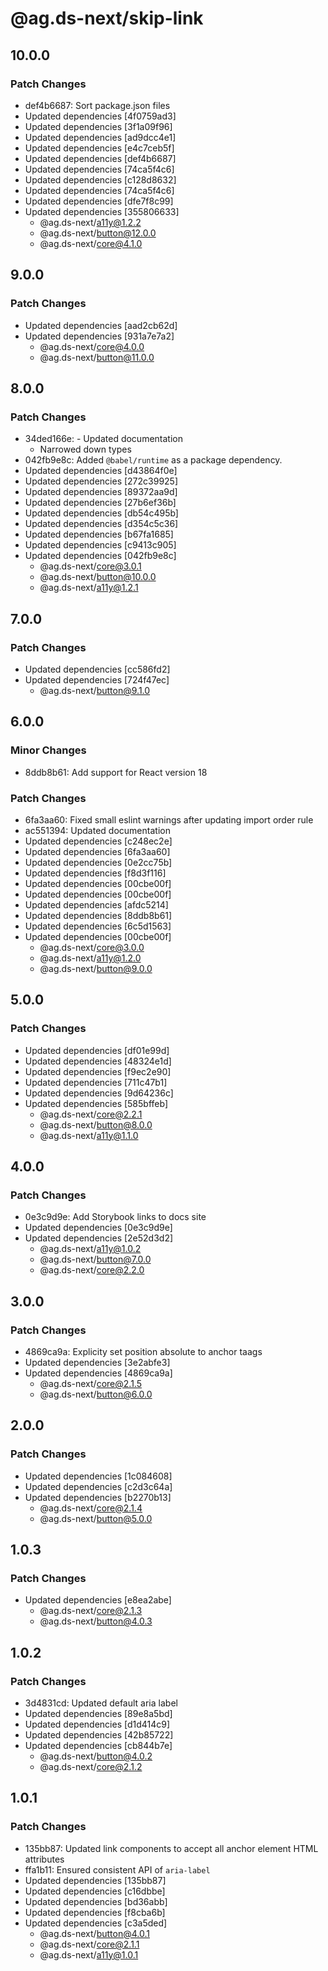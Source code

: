# @ag.ds-next/skip-link

## 10.0.0

### Patch Changes

- def4b6687: Sort package.json files
- Updated dependencies [4f0759ad3]
- Updated dependencies [3f1a09f96]
- Updated dependencies [ad9dcc4e1]
- Updated dependencies [e4c7ceb5f]
- Updated dependencies [def4b6687]
- Updated dependencies [74ca5f4c6]
- Updated dependencies [c128d8632]
- Updated dependencies [74ca5f4c6]
- Updated dependencies [dfe7f8c99]
- Updated dependencies [355806633]
  - @ag.ds-next/a11y@1.2.2
  - @ag.ds-next/button@12.0.0
  - @ag.ds-next/core@4.1.0

## 9.0.0

### Patch Changes

- Updated dependencies [aad2cb62d]
- Updated dependencies [931a7e7a2]
  - @ag.ds-next/core@4.0.0
  - @ag.ds-next/button@11.0.0

## 8.0.0

### Patch Changes

- 34ded166e: - Updated documentation
  - Narrowed down types
- 042fb9e8c: Added `@babel/runtime` as a package dependency.
- Updated dependencies [d43864f0e]
- Updated dependencies [272c39925]
- Updated dependencies [89372aa9d]
- Updated dependencies [27b6ef36b]
- Updated dependencies [db54c495b]
- Updated dependencies [d354c5c36]
- Updated dependencies [b67fa1685]
- Updated dependencies [c9413c905]
- Updated dependencies [042fb9e8c]
  - @ag.ds-next/core@3.0.1
  - @ag.ds-next/button@10.0.0
  - @ag.ds-next/a11y@1.2.1

## 7.0.0

### Patch Changes

- Updated dependencies [cc586fd2]
- Updated dependencies [724f47ec]
  - @ag.ds-next/button@9.1.0

## 6.0.0

### Minor Changes

- 8ddb8b61: Add support for React version 18

### Patch Changes

- 6fa3aa60: Fixed small eslint warnings after updating import order rule
- ac551394: Updated documentation
- Updated dependencies [c248ec2e]
- Updated dependencies [6fa3aa60]
- Updated dependencies [0e2cc75b]
- Updated dependencies [f8d3f116]
- Updated dependencies [00cbe00f]
- Updated dependencies [00cbe00f]
- Updated dependencies [afdc5214]
- Updated dependencies [8ddb8b61]
- Updated dependencies [6c5d1563]
- Updated dependencies [00cbe00f]
  - @ag.ds-next/core@3.0.0
  - @ag.ds-next/a11y@1.2.0
  - @ag.ds-next/button@9.0.0

## 5.0.0

### Patch Changes

- Updated dependencies [df01e99d]
- Updated dependencies [48324e1d]
- Updated dependencies [f9ec2e90]
- Updated dependencies [711c47b1]
- Updated dependencies [9d64236c]
- Updated dependencies [585bffeb]
  - @ag.ds-next/core@2.2.1
  - @ag.ds-next/button@8.0.0
  - @ag.ds-next/a11y@1.1.0

## 4.0.0

### Patch Changes

- 0e3c9d9e: Add Storybook links to docs site
- Updated dependencies [0e3c9d9e]
- Updated dependencies [2e52d3d2]
  - @ag.ds-next/a11y@1.0.2
  - @ag.ds-next/button@7.0.0
  - @ag.ds-next/core@2.2.0

## 3.0.0

### Patch Changes

- 4869ca9a: Explicity set position absolute to anchor taags
- Updated dependencies [3e2abfe3]
- Updated dependencies [4869ca9a]
  - @ag.ds-next/core@2.1.5
  - @ag.ds-next/button@6.0.0

## 2.0.0

### Patch Changes

- Updated dependencies [1c084608]
- Updated dependencies [c2d3c64a]
- Updated dependencies [b2270b13]
  - @ag.ds-next/core@2.1.4
  - @ag.ds-next/button@5.0.0

## 1.0.3

### Patch Changes

- Updated dependencies [e8ea2abe]
  - @ag.ds-next/core@2.1.3
  - @ag.ds-next/button@4.0.3

## 1.0.2

### Patch Changes

- 3d4831cd: Updated default aria label
- Updated dependencies [89e8a5bd]
- Updated dependencies [d1d414c9]
- Updated dependencies [42b85722]
- Updated dependencies [cb844b7e]
  - @ag.ds-next/button@4.0.2
  - @ag.ds-next/core@2.1.2

## 1.0.1

### Patch Changes

- 135bb87: Updated link components to accept all anchor element HTML attributes
- ffa1b11: Ensured consistent API of `aria-label`
- Updated dependencies [135bb87]
- Updated dependencies [c16dbbe]
- Updated dependencies [bd36abb]
- Updated dependencies [f8cba6b]
- Updated dependencies [c3a5ded]
  - @ag.ds-next/button@4.0.1
  - @ag.ds-next/core@2.1.1
  - @ag.ds-next/a11y@1.0.1
